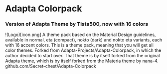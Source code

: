 # Adapta Colorpack
### Version of Adapta Theme by Tista500, now with 16 colors
!(Logo)[icon.png]
A theme pack based on the Material Design guidelines, available in normal, eta (compact), nokto (dark) and nokto eta variants, each with 16 accent colors. This is a theme pack, meaning that you will get all color themes. Forked from Adapta-Projects/Adapta-Colorpack, in which the author decided to start over. That theme is by itself forked from the original Adapta theme, which is by itself forked from the Materia theme by nana-4. github.com/Secret-chest/Adapta-Colorpack
